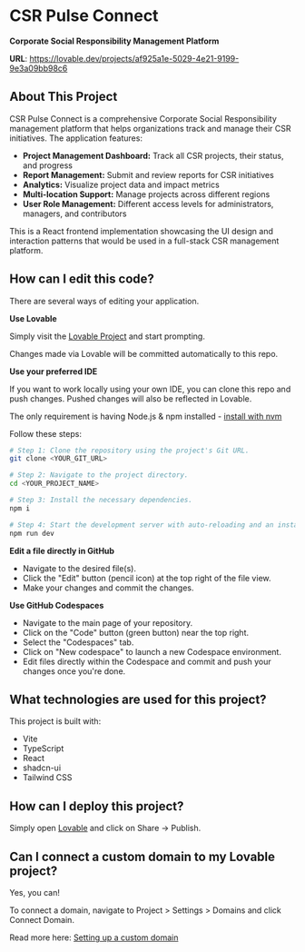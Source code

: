 # CSR Pulse Connect

**Corporate Social Responsibility Management Platform**

**URL**: https://lovable.dev/projects/af925a1e-5029-4e21-9199-9e3a09bb98c6

## About This Project

CSR Pulse Connect is a comprehensive Corporate Social Responsibility management platform that helps organizations track and manage their CSR initiatives. The application features:

- **Project Management Dashboard:** Track all CSR projects, their status, and progress
- **Report Management:** Submit and review reports for CSR initiatives
- **Analytics:** Visualize project data and impact metrics
- **Multi-location Support:** Manage projects across different regions
- **User Role Management:** Different access levels for administrators, managers, and contributors

This is a React frontend implementation showcasing the UI design and interaction patterns that would be used in a full-stack CSR management platform.

## How can I edit this code?

There are several ways of editing your application.

**Use Lovable**

Simply visit the [Lovable Project](https://lovable.dev/projects/af925a1e-5029-4e21-9199-9e3a09bb98c6) and start prompting.

Changes made via Lovable will be committed automatically to this repo.

**Use your preferred IDE**

If you want to work locally using your own IDE, you can clone this repo and push changes. Pushed changes will also be reflected in Lovable.

The only requirement is having Node.js & npm installed - [install with nvm](https://github.com/nvm-sh/nvm#installing-and-updating)

Follow these steps:

```sh
# Step 1: Clone the repository using the project's Git URL.
git clone <YOUR_GIT_URL>

# Step 2: Navigate to the project directory.
cd <YOUR_PROJECT_NAME>

# Step 3: Install the necessary dependencies.
npm i

# Step 4: Start the development server with auto-reloading and an instant preview.
npm run dev
```

**Edit a file directly in GitHub**

- Navigate to the desired file(s).
- Click the "Edit" button (pencil icon) at the top right of the file view.
- Make your changes and commit the changes.

**Use GitHub Codespaces**

- Navigate to the main page of your repository.
- Click on the "Code" button (green button) near the top right.
- Select the "Codespaces" tab.
- Click on "New codespace" to launch a new Codespace environment.
- Edit files directly within the Codespace and commit and push your changes once you're done.

## What technologies are used for this project?

This project is built with:

- Vite
- TypeScript
- React
- shadcn-ui
- Tailwind CSS

## How can I deploy this project?

Simply open [Lovable](https://lovable.dev/projects/af925a1e-5029-4e21-9199-9e3a09bb98c6) and click on Share -> Publish.

## Can I connect a custom domain to my Lovable project?

Yes, you can!

To connect a domain, navigate to Project > Settings > Domains and click Connect Domain.

Read more here: [Setting up a custom domain](https://docs.lovable.dev/tips-tricks/custom-domain#step-by-step-guide)
